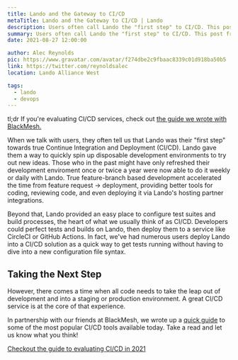 ```yaml
---
title: Lando and the Gateway to CI/CD
metaTitle: Lando and the Gateway to CI/CD | Lando
description: Users often call Lando the "first step" to CI/CD. This post from our friends at BlackMesh helps you take the next step.
summary: Users often call Lando the "first step" to CI/CD. This post from our friends at BlackMesh helps you take the next step. 
date: 2021-08-27 12:00:00

author: Alec Reynolds
pic: https://www.gravatar.com/avatar/f274dbe2c9fbaac8339c01d918ba50b5
link: https://twitter.com/reynoldsalec
location: Lando Alliance West

tags:
  - lando
  - devops
---
```


tl;dr If you're evaluating CI/CD services, check out [the guide we wrote with BlackMesh.](https://www.contegix.com/resources/library/cicd-beyond-jenkins)

When we talk with users, they often tell us that Lando was their "first step" towards true Continue Integration and Deployment (CI/CD). Lando gave them a way to quickly spin up disposable development environments to try out new ideas. Those who in the past might have only refreshed their development enviroment once or twice a year were now able to do it weekly or daily with Lando. True feature-branch based development accelerated the time from feature request -> deployment, providing better tools for coding, reviewing code, and even deploying it via Lando's hosting partner integrations.

Beyond that, Lando provided an easy place to configure test suites and build processes, the heart of what we usually think of as CI/CD. Developers could perfect tests and builds on Lando, then deploy them to a service like CircleCI or GitHub Actions. In fact, we've had numerous users deploy Lando into a CI/CD solution as a quick way to get tests running without having to dive into a new configuration file syntax.

## Taking the Next Step

However, there comes a time when all code needs to take the leap out of development and into a staging or production environment. A great CI/CD service is at the core of that experience.

In partnership with our friends at BlackMesh, we wrote up a [quick guide](https://www.contegix.com/resources/library/cicd-beyond-jenkins) to some of the most popular CI/CD tools available today. Take a read and let us know what you think!

[Checkout the guide to evaluating CI/CD in 2021](https://www.contegix.com/resources/library/cicd-beyond-jenkins)

